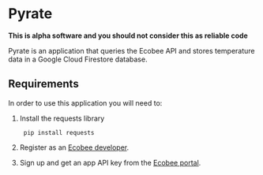 # Pyrate

**This is alpha software and you should not consider this as reliable code**

Pyrate is an application that queries the Ecobee API and stores temperature
data in a Google Cloud Firestore database.

## Requirements

In order to use this application you will need to:

1. Install the requests library

        pip install requests

1. Register as an
   [Ecobee developer](https://www.ecobee.com/home/developer/loginDeveloper.jsp).

1. Sign up and get an app API key from the 
   [Ecobee portal](https://www.ecobee.com/consumerportal/index.html#/login).
